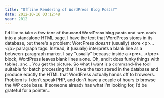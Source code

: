 ```yaml
---
title: "Offline Rendering of WordPress Blog Posts?"
date: 2012-10-16 03:12:48
year: 2012
---
```

I'd like to take a few tens of thousand WordPress blog posts and turn each into a standalone HTML page. I have the text that WordPress stores in its database, but there's a problem: WordPress <em>doesn't</em> (usually) store &lt;p&gt;...&lt;/p&gt; paragraph tags. Instead, it (usually) interprets a blank line as a between-paragraph marker.  I say "usually" because inside a &lt;pre&gt;...&lt;/pre&gt; block, WordPress leaves blank lines alone.  Oh, and it does funky things with tables, and... You get the picture.  So what I want is a command-line tool suitable for batch processing that'll take the text stored in the database and produce exactly the HTML that WordPress actually hands off to browsers. Problem is, I don't speak PHP, and don't have a couple of hours to browse the WP code base. If someone already has what I'm looking for, I'd be grateful for a pointer...

